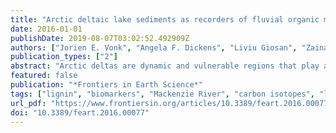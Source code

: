 ```yaml
---
title: "Arctic deltaic lake sediments as recorders of fluvial organic matter deposition"
date: 2016-01-01
publishDate: 2019-08-07T03:02:52.492909Z
authors: ["Jorien E. Vonk", "Angela F. Dickens", "Liviu Giosan", "Zainab A. Hussain", "Bokyung Kim", "Samuel C. Zipper", "Robert M. Holmes", "Daniel B. Montlucon", "Valier Galy", "Timothy I. Eglinton"]
publication_types: ["2"]
abstract: "Arctic deltas are dynamic and vulnerable regions that play a key role in land-ocean interactions and the global carbon cycle. Delta lakes may provide valuable historical records of the quality and quantity of fluvial fluxes, parameters that are challenging to investigate in these remote regions. Here we study lakes from across the Mackenzie Delta, Arctic Canada, that receive fluvial sediments from the Mackenzie River when spring flood water levels rise above natural levees. We compare downcore lake sediments with suspended sediments collected during the spring flood, using bulk (% organic carbon, % total nitrogen, δ13C, Δ14C) and molecular organic geochemistry (lignin, leaf waxes). High-resolution age models (137Cs, 210Pb) of downcore lake sediment records (n = 11) along with lamina counting on high-resolution radiographs show sediment deposition frequencies ranging between annually to every 15 years. Down-core geochemical variability in a representative delta lake sediment core is consistent with historical variability in spring flood hydrology (variability in peak discharge, ice jamming, peak water levels). Comparison with earlier published Mackenzie River depth profiles shows that (i) lake sediments reflect the riverine surface suspended load, and (ii) hydrodynamic sorting patterns related to spring flood characteristics are reflected in the lake sediments. Bulk and molecular geochemistry of suspended particulate matter from the spring flood peak and lake sediments are relatively similar showing a mixture of modern higher-plant derived material, older terrestrial permafrost material, and old rock-derived material. This suggests that deltaic lake sedimentary records hold great promise as recorders of past (century-scale) riverine fluxes and may prove instrumental in shedding light on past behavior of arctic rivers, as well as how they respond to a changing climate."
featured: false
publication: "*Frontiers in Earth Science*"
tags: ["lignin", "biomarkers", "Mackenzie River", "carbon isotopes", "lake sediments"]
url_pdf: "https://www.frontiersin.org/articles/10.3389/feart.2016.00077/pdf"
doi: "10.3389/feart.2016.00077"
---
```


